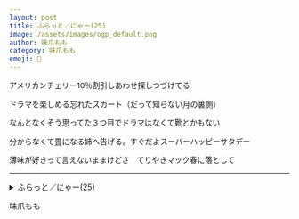 ```yaml
---
layout: post
title: ふらっと／にゃー(25)
image: /assets/images/ogp_default.png
author: 味爪もも
category: 味爪もも
emoji: 💅
---
```


<div class="tanka-area" style="font-size: 97%;"><div class="tanka">
<p>アメリカンチェリー10％割引しあわせ探しつづけてる</p>
<p>ドラマを楽しめる忘れたスカート（だって知らない月の裏側）</p>
<p>なんとなくそう思ってた３つ目でドラマはなくて靴とかもない</p>
<p>分からなくて畳になる姉へ告げる。すぐだよスーパーハッピーサタデー</p>
<p>薄味が好きって言えないままけどさ　てりやきマック春に落として</p></div></div>

---

<details><summary>ふらっと／にゃー(25)</summary>
アメリカンチェリー10％割引しあわせ探しつづけてる<br/>
ドラマを楽しめる忘れたスカート（だって知らない月の裏側）<br/>
なんとなくそう思ってた3つ目でドラマはなくて靴とかもない<br/>
分からなくて畳になる姉へ告げる。すぐだよスーパーハッピーサタデー<br/>
薄味が好きって言えないままけどさ　てりやきマック春に落として<br/>
</details>

味爪もも
